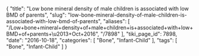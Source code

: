 {
    "title": "Low bone mineral density of male children is associated with low BMD of parents",
    "slug": "low-bone-mineral-density-of-male-children-is-associated-with-low-bmd-of-parents",
    "aliases": [
        "/Low+bone+mineral+density+of+male+children+is+associated+with+low+BMD+of+parents+\u2013+Oct+2016",
        "/7898"
    ],
    "tiki_page_id": 7898,
    "date": "2016-10-18",
    "categories": [
        "Bone",
        "Infant-Child"
    ],
    "tags": [
        "Bone",
        "Infant-Child"
    ]
}